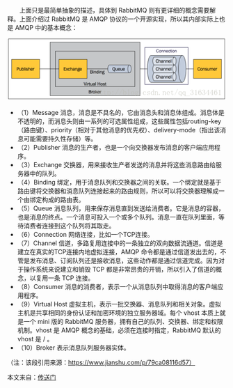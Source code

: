 &emsp;&emsp;上面只是最简单抽象的描述，具体到 RabbitMQ 则有更详细的概念需要解释。上面介绍过 RabbitMQ 是 AMQP 协议的一个开源实现，所以其内部实际上也是 AMQP 中的基本概念： 

![](/assets/1553600590262.png)


- （1）Message 
消息，消息是不具名的，它由消息头和消息体组成。消息体是不透明的，而消息头则由一系列的可选属性组成，这些属性包括routing-key（路由键）、priority（相对于其他消息的优先权）、delivery-mode（指出该消息可能需要持久性存储）等。 
- （2）Publisher 
消息的生产者，也是一个向交换器发布消息的客户端应用程序。 
- （3）Exchange 
交换器，用来接收生产者发送的消息并将这些消息路由给服务器中的队列。 
- （4）Binding 
绑定，用于消息队列和交换器之间的关联。一个绑定就是基于路由键将交换器和消息队列连接起来的路由规则，所以可以将交换器理解成一个由绑定构成的路由表。 
- （5）Queue 
消息队列，用来保存消息直到发送给消费者。它是消息的容器，也是消息的终点。一个消息可投入一个或多个队列。消息一直在队列里面，等待消费者连接到这个队列将其取走。 
- （6）Connection 
网络连接，比如一个TCP连接。 
- （7）Channel 
信道，多路复用连接中的一条独立的双向数据流通道。信道是建立在真实的TCP连接内地虚拟连接，AMQP 命令都是通过信道发出去的，不管是发布消息、订阅队列还是接收消息，这些动作都是通过信道完成。因为对于操作系统来说建立和销毁 TCP 都是非常昂贵的开销，所以引入了信道的概念，以复用一条 TCP 连接。 
- （8）Consumer 
消息的消费者，表示一个从消息队列中取得消息的客户端应用程序。 
- （9）Virtual Host 
虚拟主机，表示一批交换器、消息队列和相关对象。虚拟主机是共享相同的身份认证和加密环境的独立服务器域。每个 vhost 本质上就是一个 mini 版的 RabbitMQ 服务器，拥有自己的队列、交换器、绑定和权限机制。vhost 是 AMQP 概念的基础，必须在连接时指定，RabbitMQ 默认的 vhost 是 / 。 
- （10）Broker 
表示消息队列服务器实体。

（注：该段引用来源：https://www.jianshu.com/p/79ca08116d57）

本文来自：[传送门](https://blog.csdn.net/qq_31634461/article/details/79377256)
